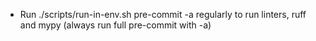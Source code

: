 - Run ./scripts/run-in-env.sh pre-commit -a regularly to run linters, ruff and mypy (always run full pre-commit with -a)
